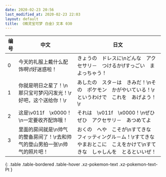 ```yaml
---
date: 2020-02-23 20:56
last_modified_at: 2020-02-23 22:03
layout: default
title: 《精灵宝可梦 白金》文本 030
---
```

| 编号 | 中文 | 日文 |
| ---- | ---- | ---- |
| 0 | 今天的礼服上戴什么配饰啊\f好迷惑啦！ | きょうの　ドレスに\nどんな　アクセサリ－　つけるか\fすっごい　まよっちゃう！ |
| 1 | 你就是明日之星了！\n那只宝可梦闪闪发光！\r好吧，这个送给你！\r | あしたの　スタ－は　きみだ！\nその　ポケモン　かがやいている！\rというわけで　これを　あげよう！\r |
| 2 | 这是\v011f　\x0000！\n一定要收齐配饰哦！ | それは　\v011f　\x0000！\nぜひぜひ　アクセサリ－　あつめてよ |
| 3 | 里面的房间就是\n帅气的整备房间了！\r去和帅气的登山男拍一张\n帅气的照片吧！ | おくの　へや　こそが\nすてきな　フィッティングル－ム！\rすてきな　やまおとこに　こえをかけて\nすてきな　しゃしんを　とるといいぜ！ |
{: .table .table-bordered .table-hover .xz-pokemon-text .xz-pokemon-text-Pt }